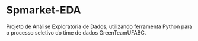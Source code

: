 # Spmarket-EDA
Projeto de Análise Exploratória de Dados, utilizando ferramenta Python para o processo seletivo do time de dados GreenTeamUFABC.
